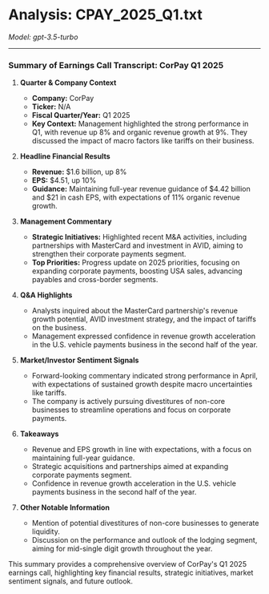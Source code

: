 # Analysis: CPAY_2025_Q1.txt

*Model: gpt-3.5-turbo*

---

### Summary of Earnings Call Transcript: CorPay Q1 2025

1. **Quarter & Company Context**
   - **Company:** CorPay
   - **Ticker:** N/A
   - **Fiscal Quarter/Year:** Q1 2025
   - **Key Context:** Management highlighted the strong performance in Q1, with revenue up 8% and organic revenue growth at 9%. They discussed the impact of macro factors like tariffs on their business.

2. **Headline Financial Results**
   - **Revenue:** $1.6 billion, up 8%
   - **EPS:** $4.51, up 10%
   - **Guidance:** Maintaining full-year revenue guidance of $4.42 billion and $21 in cash EPS, with expectations of 11% organic revenue growth.

3. **Management Commentary**
   - **Strategic Initiatives:** Highlighted recent M&A activities, including partnerships with MasterCard and investment in AVID, aiming to strengthen their corporate payments segment.
   - **Top Priorities:** Progress update on 2025 priorities, focusing on expanding corporate payments, boosting USA sales, advancing payables and cross-border segments.

4. **Q&A Highlights**
   - Analysts inquired about the MasterCard partnership's revenue growth potential, AVID investment strategy, and the impact of tariffs on the business.
   - Management expressed confidence in revenue growth acceleration in the U.S. vehicle payments business in the second half of the year.

5. **Market/Investor Sentiment Signals**
   - Forward-looking commentary indicated strong performance in April, with expectations of sustained growth despite macro uncertainties like tariffs.
   - The company is actively pursuing divestitures of non-core businesses to streamline operations and focus on corporate payments.

6. **Takeaways**
   - Revenue and EPS growth in line with expectations, with a focus on maintaining full-year guidance.
   - Strategic acquisitions and partnerships aimed at expanding corporate payments segment.
   - Confidence in revenue growth acceleration in the U.S. vehicle payments business in the second half of the year.

7. **Other Notable Information**
   - Mention of potential divestitures of non-core businesses to generate liquidity.
   - Discussion on the performance and outlook of the lodging segment, aiming for mid-single digit growth throughout the year.

This summary provides a comprehensive overview of CorPay's Q1 2025 earnings call, highlighting key financial results, strategic initiatives, market sentiment signals, and future outlook.